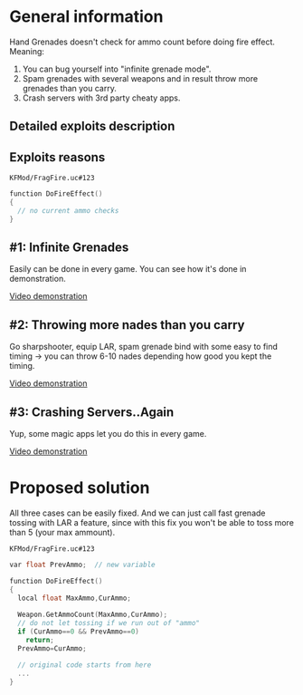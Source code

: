# General information

Hand Grenades doesn't check for ammo count before doing fire effect. Meaning:

1. You can bug yourself into "infinite grenade mode".
2. Spam grenades with several weapons and in result throw more grenades than you carry.
3. Crash servers with 3rd party cheaty apps.

## Detailed exploits description

## Exploits reasons

`KFMod/FragFire.uc#123`

```cpp
function DoFireEffect()
{
  // no current ammo checks
}
```

## #1: Infinite Grenades
Easily can be done in every game. You can see how it's done in demonstration.

[Video demonstration](https://youtu.be/4-lobeyDn4g)

## #2: Throwing more nades than you carry
Go sharpshooter, equip LAR, spam grenade bind with some easy to find timing -> you can throw 6-10 nades depending how good you kept the timing.

[Video demonstration](https://youtu.be/7Un8IUtV8mU)

## #3: Crashing Servers..Again
Yup, some magic apps let you do this in every game.

[Video demonstration](https://youtu.be/icWPlrSpDKQ)

# Proposed solution

All three cases can be easily fixed. And we can just call fast grenade tossing with LAR a feature, since with this fix you won't be able to toss more than 5 (your max ammount). 

`KFMod/FragFire.uc#123`

```cpp
var float PrevAmmo;  // new variable

function DoFireEffect()
{
  local float MaxAmmo,CurAmmo;
    
  Weapon.GetAmmoCount(MaxAmmo,CurAmmo);
  // do not let tossing if we run out of "ammo"
  if (CurAmmo==0 && PrevAmmo==0)
    return;
  PrevAmmo=CurAmmo;

  // original code starts from here
  ...
}
```
